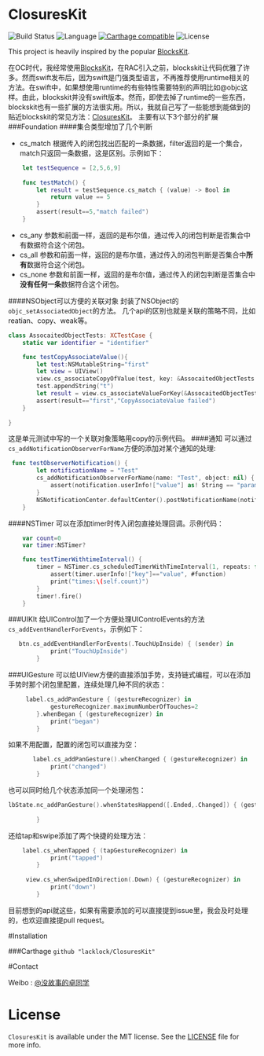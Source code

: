# ClosuresKit
![Build Status](https://travis-ci.org/lacklock/ClosuresKit.svg)
![Language](https://img.shields.io/badge/language-swift%202.3-orange.svg)
[![Carthage compatible](https://img.shields.io/badge/Carthage-compatible-4BC51D.svg?style=flat)](https://github.com/Carthage/Carthage)
![License](https://img.shields.io/github/license/mashape/apistatus.svg)

This project is heavily inspired by the popular [BlocksKit](https://github.com/zwaldowski/BlocksKit).

在OC时代，我经常使用[BlocksKit](https://github.com/zwaldowski/BlocksKit)，在RAC引入之前，blockskit让代码优雅了许多。然而swift发布后，因为swift是门强类型语言，不再推荐使用runtime相关的方法。在swift中，如果想使用runtime的有些特性需要特别的声明比如@objc这样。由此，blockskit并没有swift版本。然而，即使去掉了runtime的一些东西，blockskit也有一些扩展的方法很实用。所以，我就自己写了一些能想到能做到的贴近blockskit的常见方法：[ClosuresKit](https://github.com/lacklock/ClosuresKit)。
主要有以下3个部分的扩展
###Foundation
####集合类型增加了几个判断
- cs_match
根据传入的闭包找出匹配的一条数据，filter返回的是一个集合，match只返回一条数据，这是区别。示例如下：
```swift
    let testSequence = [2,5,6,9]
  
    func testMatch() {
        let result = testSequence.cs_match { (value) -> Bool in
            return value == 5
        }
        assert(result==5,"match failed")
    }

```
- cs_any
参数和前面一样，返回的是布尔值，通过传入的闭包判断是否集合中有数据符合这个闭包。
- cs_all
参数和前面一样，返回的是布尔值，通过传入的闭包判断是否集合中**所有**数据符合这个闭包。
- cs_none
参数和前面一样，返回的是布尔值，通过传入的闭包判断是否集合中**没有任何一条**数据符合这个闭包。

####NSObject可以方便的关联对象
封装了NSObject的<code>objc_setAssociatedObject</code>的方法。
几个api的区别也就是关联的策略不同，比如reatian、copy、weak等。
```swift
class AssocaitedObjectTests: XCTestCase {
    static var identifier = "identifier"

    func testCopyAssociateValue(){
        let test:NSMutableString="first"
        let view = UIView()
        view.cs_associateCopyOfValue(test, key: &AssocaitedObjectTests.identifier)
        test.appendString("t")
        let result = view.cs_associateValueForKey(&AssocaitedObjectTests.identifier) as! NSString
        assert(result=="first","CopyAssociateValue failed")
    }
    
}
```
这是单元测试中写的一个关联对象策略用copy的示例代码。
####通知
可以通过<code>cs_addNotificationObserverForName</code>方便的添加对某个通知的处理:
```swift
 func testObserverNotification() {
        let notificationName = "Test"
        cs_addNotificationObserverForName(name: "Test", object: nil) { (notification) in
            assert(notification.userInfo!["value"] as! String == "param",#function)
        }
        NSNotificationCenter.defaultCenter().postNotificationName(notificationName, object: self,userInfo:["value":"param"])
    }

```
####NSTimer
可以在添加timer时传入闭包直接处理回调。示例代码：
```swift
    var count=0
    var timer:NSTimer?

    func testTimerWithtimeInterval() {
        timer = NSTimer.cs_scheduledTimerWithTimeInterval(1, repeats: false, userInfo: ["key":"value"]) {[unowned self] (timer) in
            assert(timer.userInfo!["key"]=="value", #function)
            print("times:\(self.count)")
        }
        timer!.fire()
    }
```
###UIKIt
给UIControl加了一个方便处理UIControlEvents的方法<code>cs_addEventHandlerForEvents</code>，示例如下：
```swift
   btn.cs_addEventHandlerForEvents(.TouchUpInside) { (sender) in
            print("TouchUpInside")
        }
```
###UIGesture
可以给UIView方便的直接添加手势，支持链式编程，可以在添加手势时那个闭包里配置，连续处理几种不同的状态：
```swift
     label.cs_addPanGesture { (gestureRecognizer) in
            gestureRecognizer.maximumNumberOfTouches=2
        }.whenBegan { (gestureRecognizer) in
            print("began")
        }
```
如果不用配置，配置的闭包可以直接为空：
```swift
       label.cs_addPanGesture().whenChanged { (gestureRecognizer) in
            print("changed")
        }
```
也可以同时给几个状态添加同一个处理闭包：
```swift
lbState.nc_addPanGesture().whenStatesHappend([.Ended,.Changed]) { (gestureRecognizer) -> Void in
            
        }
```
还给tap和swipe添加了两个快捷的处理方法：
```swift
    label.cs_whenTapped { (tapGestureRecognizer) in
            print("tapped")
        }
        
     view.cs_whenSwipedInDirection(.Down) { (gestureRecognizer) in
            print("down")
        }
```
目前想到的api就这些，如果有需要添加的可以直接提到issue里，我会及时处理的，也欢迎直接提pull request。

#Installation

###Carthage
<code>github "lacklock/ClosuresKit"</code>

#Contact

Weibo : [@没故事的卓同学](http://weibo.com/1926303682)

# License

`ClosuresKit` is available under the MIT license. See the [LICENSE](./LICENSE) file for more info.